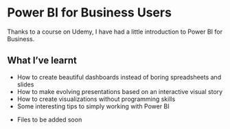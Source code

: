 # Power BI for Business Users
Thanks to a course on Udemy, I have had a little introduction to Power BI for Business. 

## What I’ve learnt
- How to create beautiful dashboards instead of boring spreadsheets and slides
- How to make evolving presentations based on an interactive visual story
- How to create visualizations without programming skills
- Some interesting tips to simply working with Power BI

* Files to be added soon
